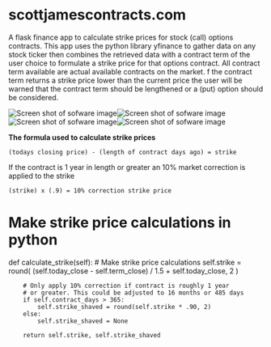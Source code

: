 # scottjamescontracts.com
A flask finance app to calculate strike prices for stock (call) options contracts. This app uses the python library yfinance to gather data on any stock ticker then combines the retrieved data with a contract term of the user choice to formulate a strike price for that options contract. All contract term available are actual available contracts on the market. f the contract term returns a strike price lower than the current price the user will be warned that the contract term should be lengthened or a (put) option should be considered.

![Screen shot of sofware image](https://github.com/graylagx2/Images/blob/master/home.png)![Screen shot of sofware image](https://github.com/graylagx2/Images/blob/master/contract_expiration.png)
![Screen shot of sofware image](https://github.com/graylagx2/Images/blob/master/contract_data.png)![Screen shot of sofware image](https://github.com/graylagx2/Images/blob/master/C_data_err.png)

**The formula used to calculate strike prices**

    (todays closing price) - (length of contract days ago) = strike

If the contract is 1 year in length or greater an 10% market correction is applied to the strike

    (strike) x (.9) = 10% correction strike price

# Make strike price calculations in python

def calculate_strike(self):
        # Make strike price calculations
        self.strike = round(
            (self.today_close - self.term_close) / 1.5 + self.today_close, 2
        )

        # Only apply 10% correction if contract is roughly 1 year
        # or greater. This could be adjusted to 16 months or 485 days
        if self.contract_days > 365:
            self.strike_shaved = round(self.strike * .90, 2)
        else:
            self.strike_shaved = None

        return self.strike, self.strike_shaved
